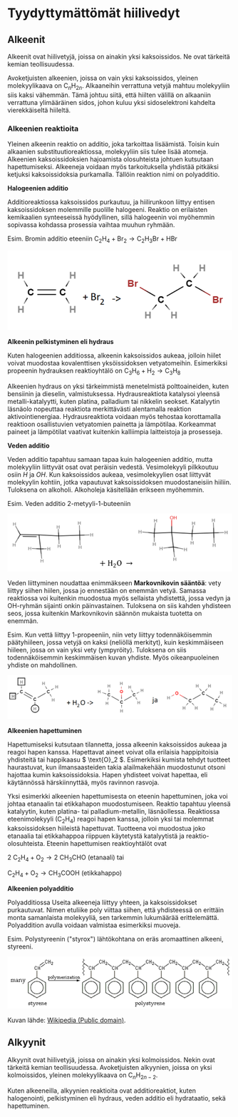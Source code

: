 # Tyydyttymättömät hiilivedyt

## Alkeenit

Alkeenit ovat hiilivetyjä, joissa on ainakin yksi kaksoissidos. Ne ovat tärkeitä kemian teollisuudessa. 

Avoketjuisten alkeenien, joissa on vain yksi kaksoissidos, yleinen molekyylikaava on $\text{C}_n \text{H}_{2n}$. Alkaaneihin verrattuna vetyjä mahtuu molekyyliin siis kaksi vähemmän. Tämä johtuu siitä, että hiilten välillä on alkaaniin verrattuna ylimääräinen sidos, johon kuluu yksi sidoselektroni kahdelta vierekkäiseltä hiileltä.

### Alkeenien reaktioita

Yleinen alkeenin reaktio on additio, joka tarkoittaa lisäämistä. Toisin kuin alkaanien substituutioreaktiossa, molekyyliin siis tulee lisää atomeja. Alkeenien kaksoissidoksien hajoamista olosuhteista johtuen kutsutaan hapettumiseksi. Alkeeneja voidaan myös tarkoituksella yhdistää pitkäksi ketjuksi kaksoissidoksia purkamalla. Tällöin reaktion nimi on polyadditio.

**Halogeenien additio**

Additioreaktiossa kaksoissidos purkautuu, ja hiilirunkoon liittyy entisen kaksoissidoksen molemmille puolille halogeeni. Reaktio on erilaisten kemikaalien synteeseissä hyödyllinen, sillä halogeenin voi myöhemmin sopivassa kohdassa prosessia vaihtaa muuhun ryhmään. 

Esim. Bromin additio eteeniin $\text{C}_2 \text{H}_4 + \text{Br}_2  → \text{C}_2 \text{H}_3 \text{Br} + \text{HBr}$

![Additio, esim. 1](/images/additio1.png "Additio, esim. 1")

**Alkeenin pelkistyminen eli hydraus**

Kuten halogeenien additiossa, alkeenin kaksoissidos aukeaa, jolloin hiilet voivat muodostaa kovalenttisen yksöissidoksen vetyatomeihin. Esimerkiksi propeenin hydrauksen reaktioyhtälö on $\text{C}_3 \text{H}_6 + \text{H}_2  → \text{C}_3 \text{H}_8$

Alkeenien hydraus on yksi tärkeimmistä menetelmistä polttoaineiden, kuten bensiinin ja dieselin, valmistuksessa. Hydrausreaktiota katalysoi yleensä metalli-katalyytti, kuten platina, palladium tai nikkelin seokset. Katalyytin läsnäolo nopeuttaa reaktiota merkittävästi alentamalla reaktion aktivointienergiaa. Hydrausreaktiota voidaan myös tehostaa korottamalla reaktioon osallistuvien vetyatomien painetta ja lämpötilaa. Korkeammat paineet ja lämpötilat vaativat kuitenkin kalliimpia laitteistoja ja prosesseja.

**Veden additio**

Veden additio tapahtuu samaan tapaa kuin halogeenien additio, mutta molekyyliin liittyvät osat ovat peräisin vedestä. Vesimolekyyli pilkkoutuu osiin $H$ ja $OH$. Kun kaksoissidos aukeaa, vesimolekyylien osat liittyvät molekyylin kohtiin, jotka vapautuvat kaksoissidoksen muodostaneisiin hiiliin. Tuloksena on alkoholi. Alkoholeja käsitellään erikseen myöhemmin.

Esim. Veden additio 2-metyyli-1-buteeniin

![Additio, esim. 2](/images/additio2.png "Additio, esim. 2")

Veden liittyminen noudattaa enimmäkseen **Markovnikovin sääntöä**: vety liittyy siihen hiilen, jossa jo ennestään on enemmän vetyä. Samassa reaktiossa voi kuitenkin muodostua myös sellaista yhdistettä, jossa vedyn ja $\text{OH}$-ryhmän sijainti onkin päinvastainen. Tuloksena on siis kahden yhdisteen seos, jossa kuitenkin Markovnikovin säännön mukaista tuotetta on enemmän.

Esim. Kun vettä liittyy 1-propeeniin, niin vety liittyy todennäköisemmin päätyhiileen, jossa vetyjä on kaksi (neliöllä merkityt), kuin keskimmäiseen hiileen, jossa on vain yksi vety (ympyröity). Tuloksena on siis todennäköisemmin keskimmäisen kuvan yhdiste. Myös oikeanpuoleinen yhdiste on mahdollinen.

![Additio, esim. 3](/images/additio3.png "Additio, esim. 3")

**Alkeenien hapettuminen**

Hapettumiseksi kutsutaan tilannetta, jossa alkeenin kaksoissidos aukeaa ja reagoi hapen kanssa. Hapettavat aineet voivat olla erilaisia happipitoisia yhdisteitä tai happikaasu $ \text{O}_2 $. Esimerkiksi kumista tehdyt tuotteet haurastuvat, kun ilmansaasteiden takia alailmakehään muodostunut otsoni hajottaa kumin kaksoissidoksia. Hapen yhdisteet voivat hapettaa, eli käytännössä härskiinnyttää, myös ravinnon rasvoja.

Yksi esimerkki alkeenien hapettumisesta on eteenin hapettuminen, joka voi johtaa etanaalin tai etikkahapon muodostumiseen. Reaktio tapahtuu yleensä katalyytin, kuten platina- tai palladium-metallin, läsnäollessa. Reaktiossa eteenimolekyyli $(\text{C}_2\text{H}_4)$ reagoi hapen kanssa, jolloin yksi tai molemmat kaksoissidoksen hiileistä hapettuvat. Tuotteena voi muodostua joko etanaalia tai etikkahappoa riippuen käytetystä katalyytistä ja reaktio-olosuhteista. Eteenin hapettumisen reaktioyhtälöt ovat

$2 \ \text{C}_2\text{H}_4 + \text{O}_2 → 2 \ \text{CH}_3\text{CHO}$ (etanaali) tai

$\text{C}_2\text{H}_4 + \text{O}_2 → \text{CH}_3 \text{COOH}$ (etikkahappo)

**Alkeenien polyadditio**

Polyadditiossa Useita alkeeneja liittyy yhteen, ja kaksoissidokset purkautuvat. Nimen etuliike poly viittaa siihen, että yhdisteessä on erittäin monta samanlaista molekyyliä, sen tarkemmin lukumäärää erittelemättä. Polyaddition avulla voidaan valmistaa esimerkiksi muoveja.

Esim. Polystyreenin ("styrox") lähtökohtana on eräs aromaattinen alkeeni, styreeni.

![Polystyreeni](/images/Polystyrene_formation.png "Polystyreeni")

Kuvan lähde: [Wikipedia (Public domain)](https://commons.wikimedia.org/w/index.php?curid=426479).

## Alkyynit

Alkyynit ovat hiilivetyjä, joissa on ainakin yksi kolmoissidos. Nekin ovat tärkeitä kemian teollisuudessa. Avoketjuisten alkyynien, joissa on yksi kolmoissidos, yleinen molekyylikaava on $\text{C}_n \text{H}_{2n-2}$.

Kuten alkeeneilla, alkyynien reaktioita ovat additioreaktiot, kuten halogenointi, pelkistyminen eli hydraus, veden additio eli hydrataatio, sekä hapettuminen.